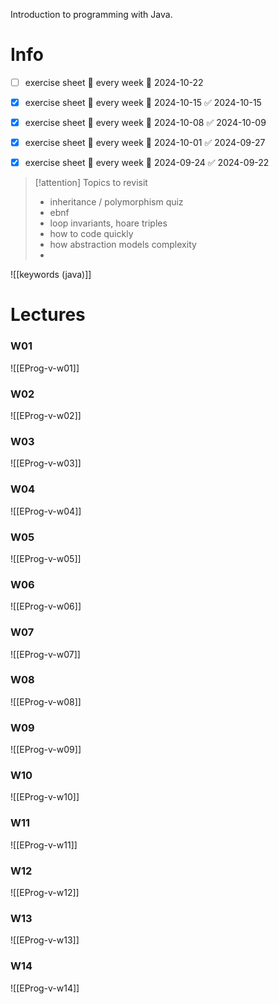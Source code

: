 
Introduction to programming with Java.

# Info

- [ ] exercise sheet 🔁 every week 📅 2024-10-22
- [x] exercise sheet 🔁 every week 📅 2024-10-15 ✅ 2024-10-15
- [x] exercise sheet 🔁 every week 📅 2024-10-08 ✅ 2024-10-09
- [x] exercise sheet 🔁 every week 📅 2024-10-01 ✅ 2024-09-27
- [x] exercise sheet 🔁 every week 📅 2024-09-24 ✅ 2024-09-22


> [!attention] Topics to revisit
> - inheritance / polymorphism quiz
> - ebnf
> - loop invariants, hoare triples
> - how to code quickly
> - how abstraction models complexity
> - 
>   

![[keywords (java)]]

# Lectures

### W01
![[EProg-v-w01]]

### W02
![[EProg-v-w02]]

### W03
![[EProg-v-w03]]

### W04
![[EProg-v-w04]]

### W05
![[EProg-v-w05]]

### W06
![[EProg-v-w06]]

### W07
![[EProg-v-w07]]

### W08
![[EProg-v-w08]]

### W09
![[EProg-v-w09]]

### W10
![[EProg-v-w10]]

### W11
![[EProg-v-w11]]

### W12
![[EProg-v-w12]]

### W13
![[EProg-v-w13]]

### W14
![[EProg-v-w14]]

